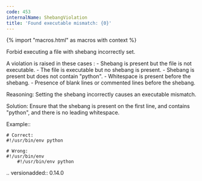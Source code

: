 ```yaml
---
code: 453
internalName: ShebangViolation
title: 'Found executable mismatch: {0}'
---
```


{% import "macros.html" as macros with context %}

Forbid executing a file with shebang incorrectly set.

A violation is raised in these cases : - Shebang is present but the file
is not executable. - The file is executable but no shebang is present. -
Shebang is present but does not contain "python". - Whitespace is
present before the shebang. - Presence of blank lines or commented lines
before the shebang.

Reasoning: Setting the shebang incorrectly causes an executable
mismatch.

Solution: Ensure that the shebang is present on the first line, and
contains "python", and there is no leading whitespace.

Example::

    # Correct:
    #!/usr/bin/env python
    
    # Wrong:
    #!/usr/bin/env
        #!/usr/bin/env python

.. versionadded:: 0.14.0